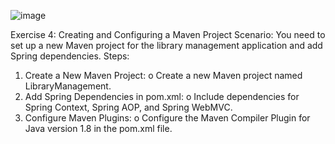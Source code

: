 ![image](https://github.com/user-attachments/assets/f2375f3e-207a-4f2a-b095-097e3be4fecc)

Exercise 4: Creating and Configuring a Maven Project
Scenario: 
You need to set up a new Maven project for the library management application and add Spring dependencies.
Steps:
1.	Create a New Maven Project:
o	Create a new Maven project named LibraryManagement.
2.	Add Spring Dependencies in pom.xml:
o	Include dependencies for Spring Context, Spring AOP, and Spring WebMVC.
3.	Configure Maven Plugins:
o	Configure the Maven Compiler Plugin for Java version 1.8 in the pom.xml file.
